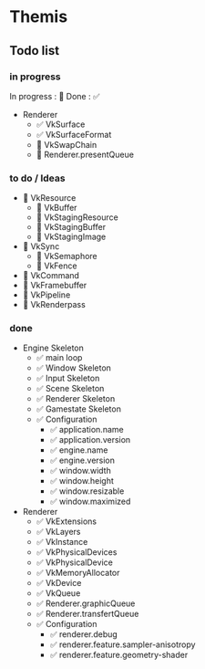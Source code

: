 # Themis

## Todo list

### in progress

In progress : 🔲 Done : ✅

* Renderer
  * ✅ VkSurface
  * ✅ VkSurfaceFormat
  * 🔲 VkSwapChain
  * 🔲 Renderer.presentQueue

### to do / Ideas

  * 🔲 VkResource
    * 🔲 VkBuffer
    * 🔲 VkStagingResource
    * 🔲 VkStagingBuffer
    * 🔲 VkStagingImage
  * 🔲 VkSync
    * 🔲 VkSemaphore
    * 🔲 VkFence
  * 🔲 VkCommand
  * 🔲 VkFramebuffer
  * 🔲 VkPipeline
  * 🔲 VkRenderpass

### done
* Engine Skeleton
  * ✅ main loop
  * ✅ Window Skeleton
  * ✅ Input Skeleton
  * ✅ Scene Skeleton
  * ✅ Renderer Skeleton
  * ✅ Gamestate Skeleton
  * ✅ Configuration
    * ✅ application.name
    * ✅ application.version
    * ✅ engine.name
    * ✅ engine.version
    * ✅ window.width
    * ✅ window.height
    * ✅ window.resizable
    * ✅ window.maximized
* Renderer
  * ✅ VkExtensions
  * ✅ VkLayers
  * ✅ VkInstance
  * ✅ VkPhysicalDevices
  * ✅ VkPhysicalDevice
  * ✅ VkMemoryAllocator
  * ✅ VkDevice
  * ✅ VkQueue
  * ✅ Renderer.graphicQueue
  * ✅ Renderer.transfertQueue 
  * ✅ Configuration
    * ✅ renderer.debug
    * ✅ renderer.feature.sampler-anisotropy
    * ✅ renderer.feature.geometry-shader    

